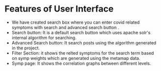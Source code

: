 # Features of User Interface
* We have created search box where you can enter covid related symptoms with search and advanced search button .
* Search button: It is a default search button which uses apache solr's internal algorithm for searching.
* Advanced Search button: It search posts using the algorithm generated in the project.
* Filter Section: it shows the relted symptoms for the search term based on symp weights which are generated  using the metamap data.
* Symp page: It shows the correlation graphs between different levels.

